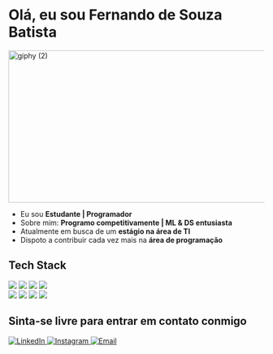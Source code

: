 <h1>Olá, eu sou Fernando de Souza Batista</h1>

<img src="https://github.com/REALFSB/REALFSB/assets/119537604/b5dfa752-54a5-44e7-89a6-daf477dcc421" alt="giphy (2)" width="750" height="300" >


<ul>
  <li>Eu sou <b>Estudante | Programador</b> </li>
  <li>Sobre mim: <b>Programo competitivamente | ML & DS entusiasta</b> </li>
  <li>Atualmente em busca de um <b>estágio na área de TI</b></li>
  <li>Dispoto a contribuir cada vez mais na <b>área de programação</b></li>
</ul>


<h2 style="">Tech Stack</h2>

<img src="https://github.com/REALFSB/REALFSB/assets/119537604/5013c18c-ad56-4940-b64d-87ae96b30b8e">
<img src="https://github.com/REALFSB/REALFSB/assets/119537604/44dcc487-698f-4e44-a06f-e7dacd3409e6">
<img src="https://github.com/REALFSB/REALFSB/assets/119537604/6ad18835-9d09-437b-9e61-d2ea82ab454d">
<img src="https://github.com/REALFSB/REALFSB/assets/119537604/4c1083db-d5ad-49e2-89b1-69ddbda3f127">
<br>
<img src="https://github.com/REALFSB/REALFSB/assets/119537604/513a1af8-92f6-44be-ae00-422374005a72">
<img src="https://github.com/REALFSB/REALFSB/assets/119537604/3cfdcceb-1f0c-4d85-ba47-06e6e8a36f9d">
<img src="https://github.com/REALFSB/REALFSB/assets/119537604/364dd7ce-d4af-4696-8a4c-3fc14e09f7d5">
<img src="https://github.com/REALFSB/REALFSB/assets/119537604/ab9aa0fd-62dc-4cb0-a79e-3559b1e574b4">



<h2>Sinta-se livre para entrar em contato conmigo</h2>
<div>
   <a href="https://www.linkedin.com/in/fernando-batista-208048207/" target="_blank">
     <img src="https://github.com/REALFSB/REALFSB/assets/119537604/3a133694-4420-4bfb-b520-271aa32318b5" alt="LinkedIn">
   </a>
   
   <a href="https://www.instagram.com/realfdsb/" target="_blank">
     <img src="https://github.com/REALFSB/REALFSB/assets/119537604/a6fb3109-8c46-4588-8ab1-5f595c6a45b0" alt="Instagram">
   </a>
   
   <a href="mailto:batistafernando735@gmail.com" target="_blank">
     <img src="https://github.com/REALFSB/REALFSB/assets/119537604/7784d11b-c21e-43bb-be88-b68b33784e1d" alt="Email">
   </a>
</div>
